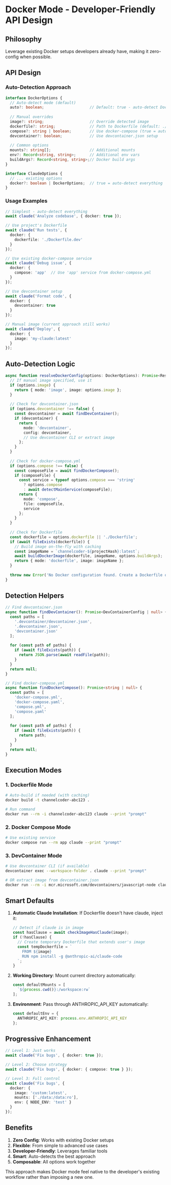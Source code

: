 # Docker Mode - Developer-Friendly API Design

## Philosophy
Leverage existing Docker setups developers already have, making it zero-config when possible.

## API Design

### Auto-Detection Approach

```typescript
interface DockerOptions {
  // Auto-detect mode (default)
  auto?: boolean;                    // Default: true - auto-detect Docker setup
  
  // Manual overrides
  image?: string;                    // Override detected image
  dockerfile?: string;               // Path to Dockerfile (default: ./Dockerfile)
  compose?: string | boolean;        // Use docker-compose (true = auto-detect)
  devcontainer?: boolean;            // Use devcontainer.json setup
  
  // Common options
  mounts?: string[];                 // Additional mounts
  env?: Record<string, string>;      // Additional env vars
  buildArgs?: Record<string, string>;// Docker build args
}

interface ClaudeOptions {
  // ... existing options
  docker?: boolean | DockerOptions;  // true = auto-detect everything
}
```

### Usage Examples

```typescript
// Simplest - auto-detect everything
await claude('Analyze codebase', { docker: true });

// Use project's Dockerfile
await claude('Run tests', { 
  docker: { 
    dockerfile: './Dockerfile.dev' 
  } 
});

// Use existing docker-compose service
await claude('Debug issue', { 
  docker: { 
    compose: 'app'  // Use 'app' service from docker-compose.yml
  } 
});

// Use devcontainer setup
await claude('Format code', { 
  docker: { 
    devcontainer: true 
  } 
});

// Manual image (current approach still works)
await claude('Deploy', { 
  docker: { 
    image: 'my-claude:latest' 
  } 
});
```

## Auto-Detection Logic

```typescript
async function resolveDockerConfig(options: DockerOptions): Promise<ResolvedDocker> {
  // If manual image specified, use it
  if (options.image) {
    return { mode: 'image', image: options.image };
  }
  
  // Check for devcontainer.json
  if (options.devcontainer !== false) {
    const devcontainer = await findDevContainer();
    if (devcontainer) {
      return { 
        mode: 'devcontainer', 
        config: devcontainer,
        // Use devcontainer CLI or extract image
      };
    }
  }
  
  // Check for docker-compose.yml
  if (options.compose !== false) {
    const composeFile = await findDockerCompose();
    if (composeFile) {
      const service = typeof options.compose === 'string' 
        ? options.compose 
        : await detectMainService(composeFile);
      return { 
        mode: 'compose', 
        file: composeFile,
        service 
      };
    }
  }
  
  // Check for Dockerfile
  const dockerfile = options.dockerfile || './Dockerfile';
  if (await fileExists(dockerfile)) {
    // Build image on-the-fly with caching
    const imageName = `channelcoder-${projectHash}:latest`;
    await buildDockerImage(dockerfile, imageName, options.buildArgs);
    return { mode: 'dockerfile', image: imageName };
  }
  
  throw new Error('No Docker configuration found. Create a Dockerfile or specify an image.');
}
```

## Detection Helpers

```typescript
// Find devcontainer.json
async function findDevContainer(): Promise<DevContainerConfig | null> {
  const paths = [
    '.devcontainer/devcontainer.json',
    '.devcontainer.json',
    'devcontainer.json'
  ];
  
  for (const path of paths) {
    if (await fileExists(path)) {
      return JSON.parse(await readFile(path));
    }
  }
  return null;
}

// Find docker-compose.yml
async function findDockerCompose(): Promise<string | null> {
  const paths = [
    'docker-compose.yml',
    'docker-compose.yaml',
    'compose.yml',
    'compose.yaml'
  ];
  
  for (const path of paths) {
    if (await fileExists(path)) {
      return path;
    }
  }
  return null;
}
```

## Execution Modes

### 1. Dockerfile Mode
```bash
# Auto-build if needed (with caching)
docker build -t channelcoder-abc123 .

# Run command
docker run --rm -i channelcoder-abc123 claude --print "prompt"
```

### 2. Docker Compose Mode
```bash
# Use existing service
docker compose run --rm app claude --print "prompt"
```

### 3. DevContainer Mode
```bash
# Use devcontainer CLI (if available)
devcontainer exec --workspace-folder . claude --print "prompt"

# OR extract image from devcontainer.json
docker run --rm -i mcr.microsoft.com/devcontainers/javascript-node claude --print "prompt"
```

## Smart Defaults

1. **Automatic Claude Installation**: If Dockerfile doesn't have claude, inject it:
   ```typescript
   // Detect if claude is in image
   const hasClause = await checkImageHasClaude(image);
   if (!hasClause) {
     // Create temporary Dockerfile that extends user's image
     const tempDockerfile = `
       FROM ${image}
       RUN npm install -g @anthropic-ai/claude-code
     `;
   }
   ```

2. **Working Directory**: Mount current directory automatically:
   ```typescript
   const defaultMounts = [
     `${process.cwd()}:/workspace:rw`
   ];
   ```

3. **Environment**: Pass through ANTHROPIC_API_KEY automatically:
   ```typescript
   const defaultEnv = {
     ANTHROPIC_API_KEY: process.env.ANTHROPIC_API_KEY
   };
   ```

## Progressive Enhancement

```typescript
// Level 1: Just works
await claude('Fix bugs', { docker: true });

// Level 2: Choose strategy
await claude('Fix bugs', { docker: { compose: true } });

// Level 3: Full control
await claude('Fix bugs', { 
  docker: {
    image: 'custom:latest',
    mounts: ['./data:/data:ro'],
    env: { NODE_ENV: 'test' }
  }
});
```

## Benefits

1. **Zero Config**: Works with existing Docker setups
2. **Flexible**: From simple to advanced use cases
3. **Developer-Friendly**: Leverages familiar tools
4. **Smart**: Auto-detects the best approach
5. **Composable**: All options work together

This approach makes Docker mode feel native to the developer's existing workflow rather than imposing a new one.
